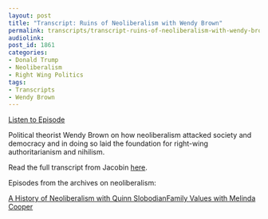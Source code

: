 ```yaml
---
layout: post
title: "Transcript: Ruins of Neoliberalism with Wendy Brown"
permalink: transcripts/transcript-ruins-of-neoliberalism-with-wendy-brown/
audiolink: 
post_id: 1861
categories: 
- Donald Trump
- Neoliberalism
- Right Wing Politics
tags: 
- Transcripts
- Wendy Brown
---
```


[Listen to Episode](https://www.thedigradio.com/podcast/ruins-of-neoliberalism-with-wendy-brown/)

Political theorist Wendy Brown on how neoliberalism attacked society and democracy and in doing so laid the foundation for right-wing authoritarianism and nihilism.

Read the full transcript from Jacobin 
[here](https://jacobinmag.com/2020/12/neoliberalism-wendy-brown-interview-nihilism-political-theory). 

Episodes from the archives on neoliberalism:

[A History of Neoliberalism with Quinn Slobodian](https://www.thedigradio.com/podcast/a-history-of-neoliberalism-with-quinn-slobodian/)[Family Values with Melinda Cooper](https://www.thedigradio.com/podcast/family-values-with-melinda-cooper/)
